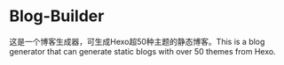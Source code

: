 # Blog-Builder
这是一个博客生成器，可生成Hexo超50种主题的静态博客。This is a blog generator that can generate static blogs with over 50 themes from Hexo.
